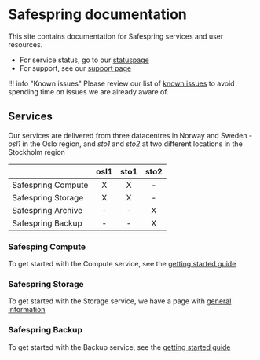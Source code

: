 # Safespring documentation

This site contains documentation for Safespring services and user resources.

* For service status, go to our [statuspage](https://status.safespring.com)
* For support, see our [support page][sup]

!!! info "Known issues"
    Please review our list of [known issues][ki] to avoid spending time on issues
    we are already aware of.

## Services

Our services are delivered from three datacentres in Norway and Sweden - *osl1* in the Oslo region, and *sto1* and *sto2* at two different locations in the Stockholm region

|                    | osl1  | sto1  | sto2  |
| :----------------- | :---: | :---: | :---: |
| Safespring Compute |   X   |   X   |   -   |
| Safespring Storage |   X   |   X   |   -   |
| Safespring Archive |   -   |   -   |   X   |
| Safespring Backup  |   -   |   -   |   X   |


### Safesping Compute

To get started with the Compute service, see the [getting started guide](compute/getting-started-legacy)

### Safespring Storage

To get started with the Storage service, we have a page with [general
information](storage/generalinfo)

### Safespring Backup

To get started with the Backup service, see the [getting started guide](backup/getting-started)

[ki]:service/known_issues/
[sup]:service/support/
